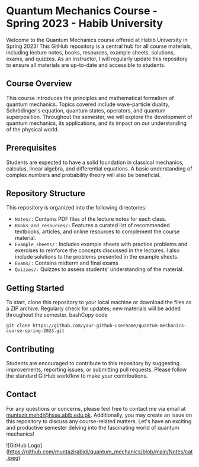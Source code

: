 
# Quantum Mechanics Course - Spring 2023 - Habib University

Welcome to the Quantum Mechanics course offered at Habib University in Spring 2023! This GitHub repository is a central hub for all course materials, including lecture notes, books, resources, example sheets, solutions, exams, and quizzes. As an instructor, I will regularly update this repository to ensure all materials are up-to-date and accessible to students.

## Course Overview
This course introduces the principles and mathematical formalism of quantum mechanics. Topics covered include wave-particle duality, Schrödinger's equation, quantum states, operators, and quantum superposition. Throughout the semester, we will explore the development of quantum mechanics, its applications, and its impact on our understanding of the physical world.

## Prerequisites
Students are expected to have a solid foundation in classical mechanics, calculus, linear algebra, and differential equations. A basic understanding of complex numbers and probability theory will also be beneficial.

## Repository Structure
This repository is organized into the following directories:
- `Notes/:` Contains PDF files of the lecture notes for each class.
- `Books_and_resources/:` Features a curated list of recommended textbooks, articles, and online resources to complement the course material.
- `Example_sheets/:` Includes example sheets with practice problems and exercises to reinforce the concepts discussed in the lectures. I also include solutions to the problems presented in the example sheets.
- `Exams/:` Contains midterm and final exams
- `Quizzes/:` Quizzes to assess students' understanding of the material.

## Getting Started
To start, clone this repository to your local machine or download the files as a ZIP archive. Regularly check for updates; new materials will be added throughout the semester.
bashCopy code

`git clone https://github.com/your-github-username/quantum-mechanics-course-spring-2023.git`

## Contributing

Students are encouraged to contribute to this repository by suggesting improvements, reporting issues, or submitting pull requests. Please follow the standard GitHub workflow to make your contributions.

## Contact
For any questions or concerns, please feel free to contact me via email at muntazir.mehdi@hsse.abib.edu.pk. Additionally, you may create an issue on this repository to discuss any course-related matters.
Let's have an exciting and productive semester delving into the fascinating world of quantum mechanics!

![GitHub Logo] (https://github.com/muntazirabidi/quantum_mechanics/blob/main/Notes/cat.jpeg)
